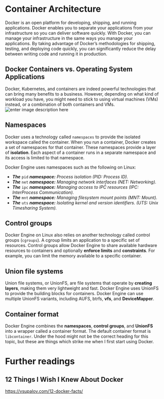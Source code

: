 # Container Architecture
Docker is an open platform for developing, shipping, and running applications. Docker enables you to separate your applications from your infrastructure so you can deliver software quickly. With Docker, you can manage your infrastructure in the same ways you manage your applications. By taking advantage of Docker’s methodologies for shipping, testing, and deploying code quickly, you can significantly reduce the delay between writing code and running it in production.

## Docker  Containers vs. Operating System Applications
Docker, Kubernetes, and containers are indeed powerful technologies that can bring many benefits to a business. However, depending on what kind of workload you have, you might need to stick to using virtual machines (VMs) instead, or a combination of both containers and VMs.
![enter image description here](https://github.com/joe-speedboat/workshop.docker/raw/main/images/containers-vs-virtual-machines.jpg)
## Namespaces
Docker uses a technology called `namespaces` to provide the isolated workspace called the container. When you run a container, Docker creates a set of namespaces for that container.
These namespaces provide a layer of **isolation**. Each aspect of a container runs in a separate namespace and its access is limited to that namespace.

Docker Engine uses namespaces such as the following on Linux:
-   **_The_** `pid` **_namespace:_** _Process isolation (PID: Process ID)._
-   **_The_** `net` **_namespace:_** _Managing network interfaces (NET: Networking)._
-   **_The_** `ipc` **_namespace:_** _Managing access to IPC resources (IPC: InterProcess Communication)._
-   **_The_** `mnt` **_namespace:_** _Managing filesystem mount points (MNT: Mount)._
-   **_The_** `uts` **_namespace:_** _Isolating kernel and version identifiers. (UTS: Unix Timesharing System)._

## Control groups
Docker Engine on Linux also relies on another technology called control groups (`cgroups`). A cgroup limits an application to a specific set of resources. Control groups allow Docker Engine to share available hardware resources to containers and optionally **enforce limits** and **constraints**. For example, you can limit the memory available to a specific container.

## Union file systems
Union file systems, or UnionFS, are file systems that operate by **creating layers**, making them very lightweight and fast. Docker Engine uses UnionFS to provide the building blocks for containers. Docker Engine can use multiple UnionFS variants, including AUFS, btrfs, **vfs**, and **DeviceMapper**.

## Container format
Docker Engine combines the **namespaces**, **control groups**, and **UnionFS** into a wrapper called a container format. The default container format is `libcontainer`.
Under the hood might not be the correct heading for this topic, but these are things which strike me when I first start using Docker.

# Further readings
## 12 Things I Wish I Knew About Docker
https://vsupalov.com/12-docker-facts/




<!--stackedit_data:
eyJoaXN0b3J5IjpbLTE3NDkyNTUxNTddfQ==
-->